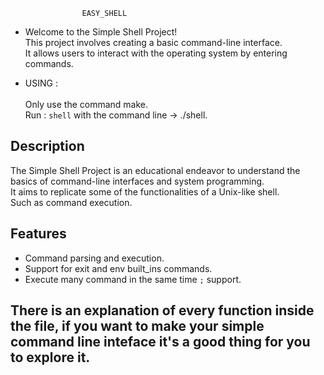 `                 EASY_SHELL                 `

- Welcome to the Simple Shell Project!\
This project involves creating a basic command-line interface.\
It allows users to interact with the operating system by entering commands.
* USING :\
\
Only use the command make.\
Run : `shell` with the command line -> ./shell.


## Description

The Simple Shell Project is an educational endeavor to understand the basics of command-line interfaces and system programming.\
It aims to replicate some of the functionalities of a Unix-like shell.\
Such as command execution.

## Features

- Command parsing and execution.
- Support for exit and env built_ins commands.
- Execute many command in the same time ` ; ` support.


## There is an explanation of every function inside the file, if you want to make your simple command line inteface it's a good thing for you to explore it.

